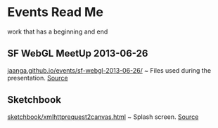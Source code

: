 Events Read Me
==============

work that has a beginning and end

## SF WebGL MeetUp 2013-06-26

[jaanga.github.io/events/sf-webgl-2013-06-26/]( http://jaanga.github.io/events/sf-webgl-2013-06-26/ ) ~ Files used during the presentation. [Source]( https://github.com/jaanga/events/tree/gh-pages/sf-webgl-2013-06-26 )

## Sketchbook

[sketchbook/xmlhttprequest2canvas.html]( http://jaanga.github.io/events/sketchbook/xmlhttprequest2canvas.html ) ~ Splash screen.  [Source]( https://github.com/jaanga/events/tree/gh-pages/sketchbook ) 